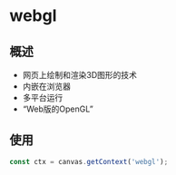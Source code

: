 # webgl

## 概述

- 网页上绘制和渲染3D图形的技术
- 内嵌在浏览器
- 多平台运行
- “Web版的OpenGL”

## 使用

```js
const ctx = canvas.getContext('webgl');
```


